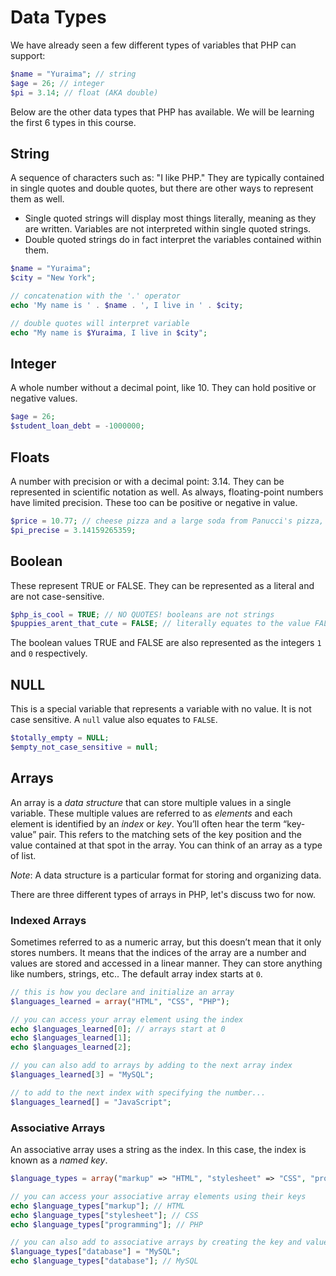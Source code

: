 # Data Types
We have already seen a few different types of variables that PHP can support:

```php
$name = "Yuraima"; // string
$age = 26; // integer
$pi = 3.14; // float (AKA double)
```

Below are the other data types that PHP has available.  We will be learning the first 6 types in this course.

## String
A sequence of characters such as: "I like PHP." They are typically contained in single quotes and double quotes, but there are other ways to represent them as well.

- Single quoted strings will display most things literally, meaning as they are written. Variables are not interpreted within single quoted strings.
- Double quoted strings do in fact interpret the variables contained within them.

```php
$name = "Yuraima";
$city = "New York";

// concatenation with the '.' operator
echo 'My name is ' . $name . ', I live in ' . $city;

// double quotes will interpret variable
echo "My name is $Yuraima, I live in $city";
```

## Integer
A whole number without a decimal point, like 10. They can hold positive or negative values.

```php
$age = 26;
$student_loan_debt = -1000000;
```

## Floats
A number with precision or with a decimal point: 3.14. They can be represented in scientific notation as well. As always, floating-point numbers have limited precision.  These too can be positive or negative in value.

```php
$price = 10.77; // cheese pizza and a large soda from Panucci's pizza, same as my pin number
$pi_precise = 3.14159265359;
```

## Boolean
These represent TRUE or FALSE. They can be represented as a literal and are not case-sensitive.

```php
$php_is_cool = TRUE; // NO QUOTES! booleans are not strings
$puppies_arent_that_cute = FALSE; // literally equates to the value FALSE
```

The boolean values TRUE and FALSE are also represented as the integers `1` and `0` respectively.

## NULL
This is a special variable that represents a variable with no value. It is not case sensitive.  A `null` value also equates to `FALSE`.

```php
$totally_empty = NULL;
$empty_not_case_sensitive = null;
```

## Arrays
An array is a *data structure* that can store multiple values in a single variable. These multiple values are referred to as _elements_ and each element is identified by an _index_ or _key_. You’ll often hear the term “key-value” pair. This refers to the matching sets of the key position and the value contained at that spot in the array. You can think of an array as a type of list.

*Note*: A data structure is a particular format for storing and organizing data.

There are three different types of arrays in PHP, let's discuss two for now.

### Indexed Arrays
Sometimes referred to as a numeric array, but this doesn’t mean that it only stores numbers. It means that the indices of the array are a number and values are stored and accessed in a linear manner. They can store anything like numbers, strings, etc.. The default array index starts at `0`.

```php
// this is how you declare and initialize an array
$languages_learned = array("HTML", "CSS", "PHP");

// you can access your array element using the index
echo $languages_learned[0]; // arrays start at 0
echo $languages_learned[1];
echo $languages_learned[2];

// you can also add to arrays by adding to the next array index
$languages_learned[3] = "MySQL";

// to add to the next index with specifying the number...
$languages_learned[] = "JavaScript";
```

### Associative Arrays
An associative array uses a string as the index. In this case, the index is known as a _named key_.

```php
$language_types = array("markup" => "HTML", "stylesheet" => "CSS", "programming" => "PHP");

// you can access your associative array elements using their keys
echo $language_types["markup"]; // HTML
echo $language_types["stylesheet"]; // CSS
echo $language_types["programming"]; // PHP

// you can also add to associative arrays by creating the key and value
$language_types["database"] = "MySQL";
echo $language_types["database"]; // MySQL
```

